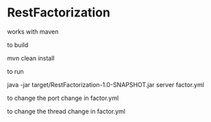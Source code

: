RestFactorization
=================

works with maven 

to build 

mvn clean install 

to run

java -jar target/RestFactorization-1.0-SNAPSHOT.jar server factor.yml

to change the port change in factor.yml

to change the thread change in factor.yml

